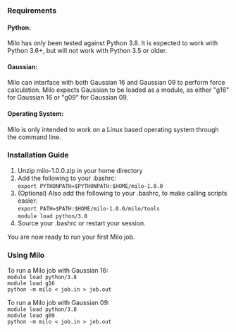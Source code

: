 ### Requirements
#### Python:
Milo has only been tested against Python 3.8. It is expected to work with Python 3.6+, but will not work with Python 3.5 or older.

#### Gaussian:
Milo can interface with both Gaussian 16 and Gaussian 09 to perform force calculation. Milo expects Gaussian to be loaded as a module, as either "g16" for Gaussian 16 or "g09" for Gaussian 09.

#### Operating System:
Milo is only intended to work on a Linux based operating system through the command line.

### Installation Guide
1. Unzip milo-1.0.0.zip in your home directory  
2. Add the following to your .bashrc:  
  `export PYTHONPATH=$PYTHONPATH:$HOME/milo-1.0.0`  
3. (Optional) Also add the following to your .bashrc, to make calling scripts easier:  
	`export PATH=$PATH:$HOME/milo-1.0.0/milo/tools`  
	`module load python/3.8`  
4. Source your .bashrc or restart your session.  

You are now ready to run your first Milo job.  

### Using Milo
To run a Milo job with Gaussian 16:  
	`module load python/3.8`  
	`module load g16`  
	`python -m milo < job.in > job.out`  

To run a Milo job with Gaussian 09:  
	`module load python/3.8`  
	`module load g09`  
	`python -m milo < job.in > job.out`  
